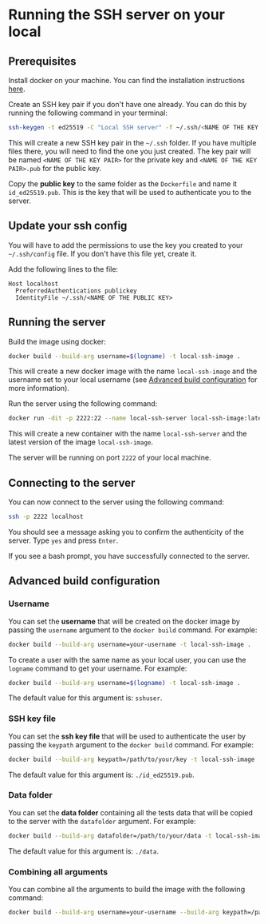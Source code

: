 # Running the SSH server on your local

## Prerequisites

Install docker on your machine. You can find the installation instructions [here](https://docs.docker.com/get-docker/).

Create an SSH key pair if you don't have one already. You can do this by running the following command in your terminal:

```bash
ssh-keygen -t ed25519 -C "Local SSH server" -f ~/.ssh/<NAME OF THE KEY PAIR>
```

This will create a new SSH key pair in the `~/.ssh` folder. If you have multiple files there, you will need to find the one you just created. The key pair will be named `<NAME OF THE KEY PAIR>` for the private key and `<NAME OF THE KEY PAIR>.pub` for the public key.

Copy the **public key** to the same folder as the `Dockerfile` and name it `id_ed25519.pub`. This is the key that will be used to authenticate you to the server.

## Update your ssh config

You will have to add the permissions to use the key you created to your `~/.ssh/config` file. If you don't have this file yet, create it.

Add the following lines to the file:

```
Host localhost
  PreferredAuthentications publickey
  IdentityFile ~/.ssh/<NAME OF THE PUBLIC KEY>
```

## Running the server

Build the image using docker:

```bash
docker build --build-arg username=$(logname) -t local-ssh-image .
```

This will create a new docker image with the name `local-ssh-image` and the username set to your local username (see [Advanced build configuration](#advanced-build-configuration) for more information).

Run the server using the following command:

```bash
docker run -dit -p 2222:22 --name local-ssh-server local-ssh-image:latest
```

This will create a new container with the name `local-ssh-server` and the latest version of the image `local-ssh-image`.

The server will be running on port `2222` of your local machine.

## Connecting to the server

You can now connect to the server using the following command:

```bash
ssh -p 2222 localhost
```

You should see a message asking you to confirm the authenticity of the server. Type `yes` and press `Enter`.

If you see a bash prompt, you have successfully connected to the server.

## Advanced build configuration

### Username

You can set the **username** that will be created on the docker image by passing the `username` argument to the `docker build` command. For example:

```bash
docker build --build-arg username=your-username -t local-ssh-image .
```

To create a user with the same name as your local user, you can use the `logname` command to get your username. For example:

```bash
docker build --build-arg username=$(logname) -t local-ssh-image .
```

The default value for this argument is: `sshuser`.

### SSH key file

You can set the **ssh key file** that will be used to authenticate the user by passing the `keypath` argument to the `docker build` command. For example:

```bash
docker build --build-arg keypath=/path/to/your/key -t local-ssh-image .
```

The default value for this argument is: `./id_ed25519.pub`.

### Data folder

You can set the **data folder** containing all the tests data that will be copied to the server with the `datafolder` argument. For example:

```bash
docker build --build-arg datafolder=/path/to/your/data -t local-ssh-image .
```

The default value for this argument is: `./data`.

### Combining all arguments

You can combine all the arguments to build the image with the following command:

```bash
docker build --build-arg username=your-username --build-arg keypath=/path/to/your/key --build-arg datafolder=/path/to/your/data -t local-ssh-image .
```

